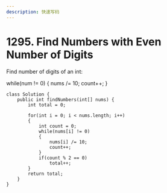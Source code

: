 ```yaml
---
description: 快速写码
---
```


# 1295. Find Numbers with Even Number of Digits



Find number of digits of an int:

while(num != 0) { nums /= 10; count++; }



```
class Solution {
    public int findNumbers(int[] nums) {
        int total = 0;
        
        for(int i = 0; i < nums.length; i++)
        {
            int count = 0;
            while(nums[i] != 0)
            {
                nums[i] /= 10;
                count++;
            }
            if(count % 2 == 0)
                total++;
        }
        return total;
    }
}
```

